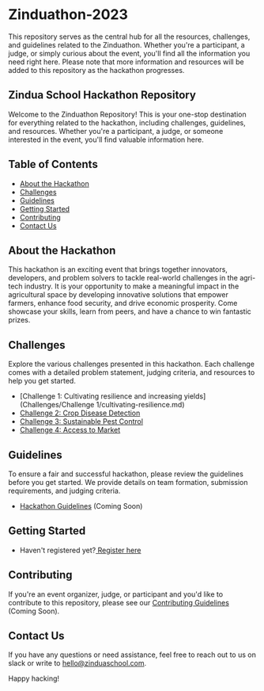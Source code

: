 # Zinduathon-2023
This repository serves as the central hub for all the resources, challenges, and guidelines related to the Zinduathon. Whether you're a participant, a judge, or simply curious about the event, you'll find all the information you need right here.
Please note that more information and resources will be added to this repository as the hackathon progresses.

## Zindua School Hackathon Repository

Welcome to the Zinduathon Repository! This is your one-stop destination for everything related to the hackathon, including challenges, guidelines, and resources. Whether you're a participant, a judge, or someone interested in the event, you'll find valuable information here.

## Table of Contents
- [About the Hackathon](#about-the-hackathon)
- [Challenges](#challenges)
- [Guidelines](#guidelines)
- [Getting Started](#getting-started)
- [Contributing](#contributing)
- [Contact Us](#contact-us)

## About the Hackathon

This hackathon is an exciting event that brings together innovators, developers, and problem solvers to tackle real-world challenges in the agri-tech industry. It is your opportunity to make a meaningful impact in the agricultural space by developing innovative solutions that empower farmers, enhance food security, and drive economic prosperity. Come showcase your skills, learn from peers, and have a chance to win fantastic prizes.

## Challenges

Explore the various challenges presented in this hackathon. Each challenge comes with a detailed problem statement, judging criteria, and resources to help you get started.

- [Challenge 1: Cultivating resilience and increasing yields](Challenges/Challenge 1/cultivating-resilience.md)
- [Challenge 2: Crop Disease Detection](challenges/crop-disease-detection.md)
- [Challenge 3: Sustainable Pest Control](challenges/sustainable-pest-control.md)
- [Challenge 4: Access to Market](challenges/access-to-market.md)

## Guidelines

To ensure a fair and successful hackathon, please review the guidelines before you get started. We provide details on team formation, submission requirements, and judging criteria.

- [Hackathon Guidelines](https://github.com/zinduaschool/zinduathon-2023/blob/main/Guidelines/hackathon-guidelines.md) (Coming Soon)

## Getting Started

- Haven't registered yet?[ Register here](https://zinduaschool.com/hackathon/#register)

## Contributing

If you're an event organizer, judge, or participant and you'd like to contribute to this repository, please see our [Contributing Guidelines](https://github.com/zinduaschool/zinduathon-2023/blob/main/Guidelines/contributing-guidelines.md) (Coming Soon). 

## Contact Us

If you have any questions or need assistance, feel free to reach out to us on slack or write to hello@zinduaschool.com.

Happy hacking!
